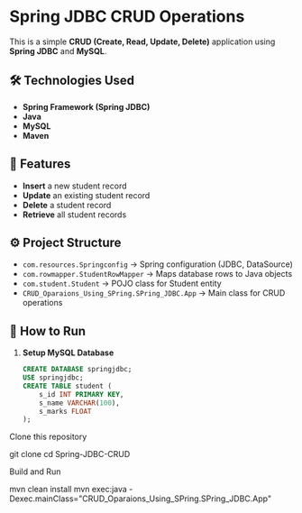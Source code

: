 # Spring JDBC CRUD Operations

This is a simple **CRUD (Create, Read, Update, Delete)** application using **Spring JDBC** and **MySQL**.

## 🛠 Technologies Used
- **Spring Framework (Spring JDBC)**
- **Java**
- **MySQL**
- **Maven**

## 📌 Features
- **Insert** a new student record  
- **Update** an existing student record  
- **Delete** a student record  
- **Retrieve** all student records  

## ⚙️ Project Structure
- `com.resources.Springconfig` → Spring configuration (JDBC, DataSource)  
- `com.rowmapper.StudentRowMapper` → Maps database rows to Java objects  
- `com.student.Student` → POJO class for Student entity  
- `CRUD_Oparaions_Using_SPring.SPring_JDBC.App` → Main class for CRUD operations  

## 🚀 How to Run
1. **Setup MySQL Database**
   ```sql
   CREATE DATABASE springjdbc;
   USE springjdbc;
   CREATE TABLE student (
       s_id INT PRIMARY KEY,
       s_name VARCHAR(100),
       s_marks FLOAT
   );

Clone this repository

git clone 
cd Spring-JDBC-CRUD

Build and Run

mvn clean install
mvn exec:java -Dexec.mainClass="CRUD_Oparaions_Using_SPring.SPring_JDBC.App"
